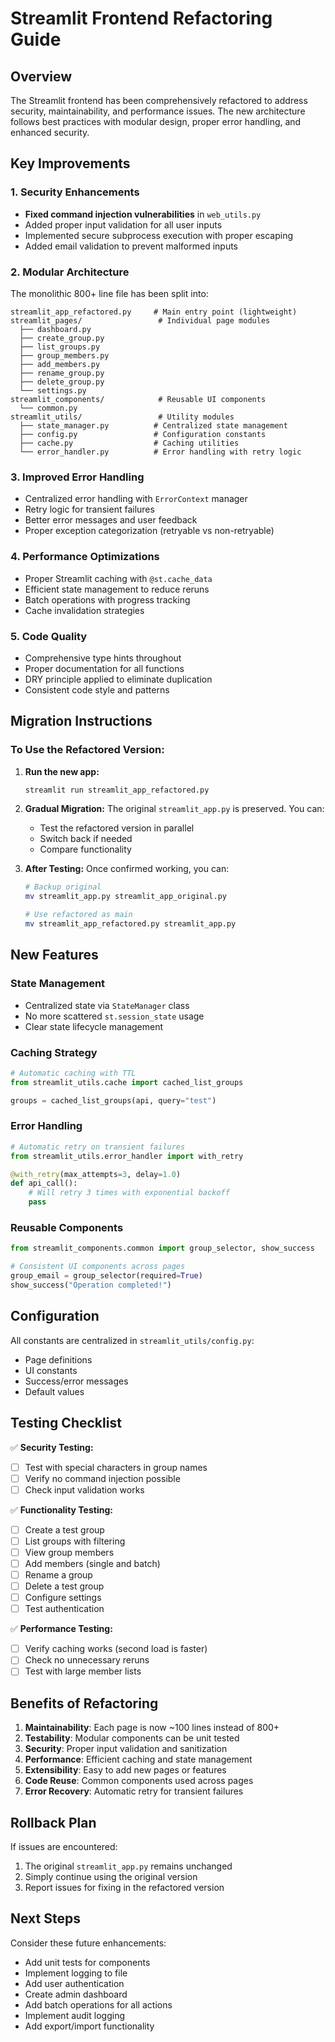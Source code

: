 # Streamlit Frontend Refactoring Guide

## Overview
The Streamlit frontend has been comprehensively refactored to address security, maintainability, and performance issues. The new architecture follows best practices with modular design, proper error handling, and enhanced security.

## Key Improvements

### 1. **Security Enhancements**
- **Fixed command injection vulnerabilities** in `web_utils.py`
- Added proper input validation for all user inputs
- Implemented secure subprocess execution with proper escaping
- Added email validation to prevent malformed inputs

### 2. **Modular Architecture**
The monolithic 800+ line file has been split into:
```
streamlit_app_refactored.py     # Main entry point (lightweight)
streamlit_pages/                 # Individual page modules
  ├── dashboard.py
  ├── create_group.py
  ├── list_groups.py
  ├── group_members.py
  ├── add_members.py
  ├── rename_group.py
  ├── delete_group.py
  └── settings.py
streamlit_components/            # Reusable UI components
  └── common.py
streamlit_utils/                 # Utility modules
  ├── state_manager.py          # Centralized state management
  ├── config.py                 # Configuration constants
  ├── cache.py                  # Caching utilities
  └── error_handler.py          # Error handling with retry logic
```

### 3. **Improved Error Handling**
- Centralized error handling with `ErrorContext` manager
- Retry logic for transient failures
- Better error messages and user feedback
- Proper exception categorization (retryable vs non-retryable)

### 4. **Performance Optimizations**
- Proper Streamlit caching with `@st.cache_data`
- Efficient state management to reduce reruns
- Batch operations with progress tracking
- Cache invalidation strategies

### 5. **Code Quality**
- Comprehensive type hints throughout
- Proper documentation for all functions
- DRY principle applied to eliminate duplication
- Consistent code style and patterns

## Migration Instructions

### To Use the Refactored Version:

1. **Run the new app:**
   ```bash
   streamlit run streamlit_app_refactored.py
   ```

2. **Gradual Migration:**
   The original `streamlit_app.py` is preserved. You can:
   - Test the refactored version in parallel
   - Switch back if needed
   - Compare functionality

3. **After Testing:**
   Once confirmed working, you can:
   ```bash
   # Backup original
   mv streamlit_app.py streamlit_app_original.py
   
   # Use refactored as main
   mv streamlit_app_refactored.py streamlit_app.py
   ```

## New Features

### State Management
- Centralized state via `StateManager` class
- No more scattered `st.session_state` usage
- Clear state lifecycle management

### Caching Strategy
```python
# Automatic caching with TTL
from streamlit_utils.cache import cached_list_groups

groups = cached_list_groups(api, query="test")
```

### Error Handling
```python
# Automatic retry on transient failures
from streamlit_utils.error_handler import with_retry

@with_retry(max_attempts=3, delay=1.0)
def api_call():
    # Will retry 3 times with exponential backoff
    pass
```

### Reusable Components
```python
from streamlit_components.common import group_selector, show_success

# Consistent UI components across pages
group_email = group_selector(required=True)
show_success("Operation completed!")
```

## Configuration

All constants are centralized in `streamlit_utils/config.py`:
- Page definitions
- UI constants
- Success/error messages
- Default values

## Testing Checklist

✅ **Security Testing:**
- [ ] Test with special characters in group names
- [ ] Verify no command injection possible
- [ ] Check input validation works

✅ **Functionality Testing:**
- [ ] Create a test group
- [ ] List groups with filtering
- [ ] View group members
- [ ] Add members (single and batch)
- [ ] Rename a group
- [ ] Delete a test group
- [ ] Configure settings
- [ ] Test authentication

✅ **Performance Testing:**
- [ ] Verify caching works (second load is faster)
- [ ] Check no unnecessary reruns
- [ ] Test with large member lists

## Benefits of Refactoring

1. **Maintainability**: Each page is now ~100 lines instead of 800+
2. **Testability**: Modular components can be unit tested
3. **Security**: Proper input validation and sanitization
4. **Performance**: Efficient caching and state management
5. **Extensibility**: Easy to add new pages or features
6. **Code Reuse**: Common components used across pages
7. **Error Recovery**: Automatic retry for transient failures

## Rollback Plan

If issues are encountered:
1. The original `streamlit_app.py` remains unchanged
2. Simply continue using the original version
3. Report issues for fixing in the refactored version

## Next Steps

Consider these future enhancements:
- Add unit tests for components
- Implement logging to file
- Add user authentication
- Create admin dashboard
- Add batch operations for all actions
- Implement audit logging
- Add export/import functionality